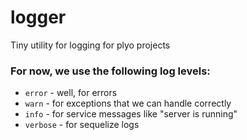 # logger

Tiny utility for logging for plyo projects  

### For now, we use the following log levels:

- `error` - well, for errors
- `warn` - for exceptions that we can handle correctly
- `info` - for service messages like "server is running"
- `verbose` - for sequelize logs
